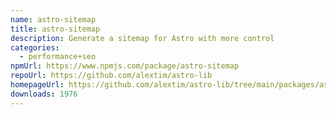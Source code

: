 ```yaml
---
name: astro-sitemap
title: astro-sitemap
description: Generate a sitemap for Astro with more control
categories:
  - performance+seo
npmUrl: https://www.npmjs.com/package/astro-sitemap
repoUrl: https://github.com/alextim/astro-lib
homepageUrl: https://github.com/alextim/astro-lib/tree/main/packages/astro-sitemap#readme
downloads: 1976
---
```


